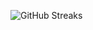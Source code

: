 ![GitHub Streaks](https://github-streaks-mqc9.onrender.com/streak/happilli/image?theme=midnight&cache_bust=1743320182&lang=ja)
